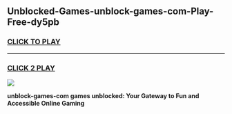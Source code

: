 
## Unblocked-Games-unblock-games-com-Play-Free-dy5pb
<h3>
<a href="https://premium76.site?title=unblock-games-com&ref=15A">CLICK TO PLAY</a></h3>
<hr>

<h3>
<a href="https://premium76.site?title=unblock-games-com&ref=15A">CLICK 2 PLAY</a>
  
</h3>

<a href="https://premium76.site?title=unblock-games-com&ref=15A"><img src="https://clearcache.store/games.png"></a>


**unblock-games-com games unblocked: Your Gateway to Fun and Accessible Online Gaming**
